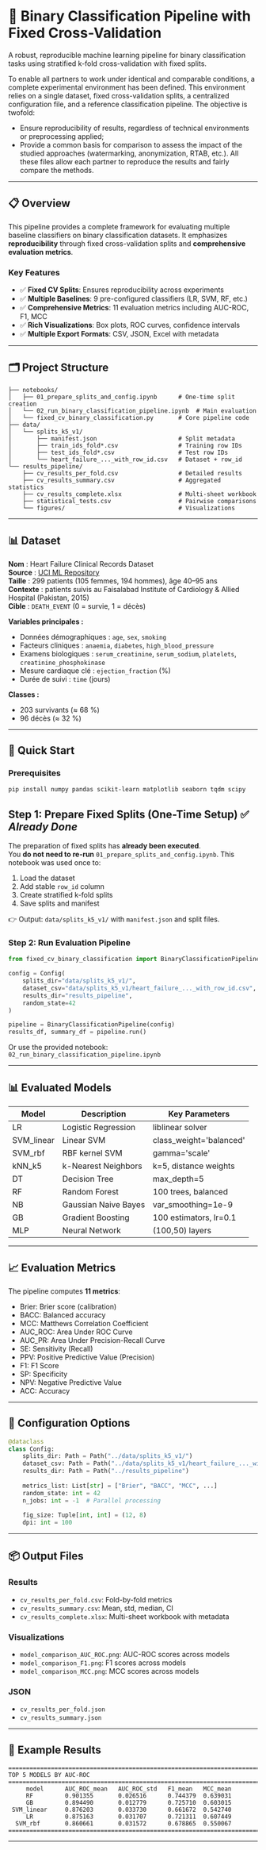 # 🧪 Binary Classification Pipeline with Fixed Cross-Validation

A robust, reproducible machine learning pipeline for binary classification tasks using stratified k-fold cross-validation with fixed splits.

To enable all partners to work under identical and comparable conditions, a complete experimental environment has been defined. This environment relies on a single dataset, fixed cross-validation splits, a centralized configuration file, and a reference classification pipeline.
The objective is twofold:
- Ensure reproducibility of results, regardless of technical environments or preprocessing applied;
- Provide a common basis for comparison to assess the impact of the studied approaches (watermarking, anonymization, RTAB, etc.).
All these files allow each partner to reproduce the results and fairly compare the methods.

---

## 📋 Overview

This pipeline provides a complete framework for evaluating multiple baseline classifiers on binary classification datasets. It emphasizes **reproducibility** through fixed cross-validation splits and **comprehensive evaluation metrics**.

### Key Features
- ✅ **Fixed CV Splits**: Ensures reproducibility across experiments  
- ✅ **Multiple Baselines**: 9 pre-configured classifiers (LR, SVM, RF, etc.)  
- ✅ **Comprehensive Metrics**: 11 evaluation metrics including AUC-ROC, F1, MCC  
- ✅ **Rich Visualizations**: Box plots, ROC curves, confidence intervals  
- ✅ **Multiple Export Formats**: CSV, JSON, Excel with metadata  

---

## 🗂️ Project Structure

```
├── notebooks/
│   ├── 01_prepare_splits_and_config.ipynb      # One-time split creation
│   └── 02_run_binary_classification_pipeline.ipynb  # Main evaluation
│   └── fixed_cv_binary_classification.py       # Core pipeline code
├── data/
│   └── splits_k5_v1/
│       ├── manifest.json                       # Split metadata
│       ├── train_ids_fold*.csv                 # Training row IDs
│       ├── test_ids_fold*.csv                  # Test row IDs
│       └── heart_failure_..._with_row_id.csv   # Dataset + row_id
└── results_pipeline/
    ├── cv_results_per_fold.csv                 # Detailed results
    ├── cv_results_summary.csv                  # Aggregated statistics
    ├── cv_results_complete.xlsx                # Multi-sheet workbook
    ├── statistical_tests.csv                   # Pairwise comparisons
    └── figures/                                # Visualizations
```

---
## 📊 Dataset

**Nom** : Heart Failure Clinical Records Dataset  
**Source** : [UCI ML Repository](https://archive.ics.uci.edu/ml/datasets/Heart+failure+clinical+records)  
**Taille** : 299 patients (105 femmes, 194 hommes), âge 40–95 ans  
**Contexte** : patients suivis au Faisalabad Institute of Cardiology & Allied Hospital (Pakistan, 2015)  
**Cible** : `DEATH_EVENT` (0 = survie, 1 = décès)  

**Variables principales :**
- Données démographiques : `age`, `sex`, `smoking`  
- Facteurs cliniques : `anaemia`, `diabetes`, `high_blood_pressure`  
- Examens biologiques : `serum_creatinine`, `serum_sodium`, `platelets`, `creatinine_phosphokinase`  
- Mesure cardiaque clé : `ejection_fraction` (%)  
- Durée de suivi : `time` (jours)  

**Classes :**
- 203 survivants (≈ 68 %)  
- 96 décès (≈ 32 %)  
---
## 🚀 Quick Start

### Prerequisites
```bash
pip install numpy pandas scikit-learn matplotlib seaborn tqdm scipy
```

## Step 1: Prepare Fixed Splits (One-Time Setup) ✅ *Already Done*  

The preparation of fixed splits has **already been executed**.  
You **do not need to re-run** `01_prepare_splits_and_config.ipynb`.
This notebook was used once to:
1. Load the dataset  
2. Add stable `row_id` column  
3. Create stratified k-fold splits  
4. Save splits and manifest  

👉 Output: `data/splits_k5_v1/` with `manifest.json` and split files.

### Step 2: Run Evaluation Pipeline
```python
from fixed_cv_binary_classification import BinaryClassificationPipeline, Config

config = Config(
    splits_dir="data/splits_k5_v1/",
    dataset_csv="data/splits_k5_v1/heart_failure_..._with_row_id.csv",
    results_dir="results_pipeline",
    random_state=42
)

pipeline = BinaryClassificationPipeline(config)
results_df, summary_df = pipeline.run()
```

Or use the provided notebook: `02_run_binary_classification_pipeline.ipynb`

---

## 📊 Evaluated Models

| Model      | Description                  | Key Parameters |
|------------|------------------------------|----------------|
| LR         | Logistic Regression          | liblinear solver |
| SVM_linear | Linear SVM                   | class_weight='balanced' |
| SVM_rbf    | RBF kernel SVM               | gamma='scale' |
| kNN_k5     | k-Nearest Neighbors          | k=5, distance weights |
| DT         | Decision Tree                | max_depth=5 |
| RF         | Random Forest                | 100 trees, balanced |
| NB         | Gaussian Naive Bayes         | var_smoothing=1e-9 |
| GB         | Gradient Boosting            | 100 estimators, lr=0.1 |
| MLP        | Neural Network               | (100,50) layers |

---

## 📈 Evaluation Metrics

The pipeline computes **11 metrics**:

- Brier: Brier score (calibration)  
- BACC: Balanced accuracy  
- MCC: Matthews Correlation Coefficient  
- AUC_ROC: Area Under ROC Curve  
- AUC_PR: Area Under Precision-Recall Curve  
- SE: Sensitivity (Recall)  
- PPV: Positive Predictive Value (Precision)  
- F1: F1 Score  
- SP: Specificity  
- NPV: Negative Predictive Value  
- ACC: Accuracy  

---

## 🔧 Configuration Options

```python
@dataclass
class Config:
    splits_dir: Path = Path("../data/splits_k5_v1/")
    dataset_csv: Path = Path("../data/splits_k5_v1/heart_failure_..._with_row_id.csv")
    results_dir: Path = Path("../results_pipeline")
    
    metrics_list: List[str] = ["Brier", "BACC", "MCC", ...]
    random_state: int = 42
    n_jobs: int = -1  # Parallel processing
    
    fig_size: Tuple[int, int] = (12, 8)
    dpi: int = 100
```

---

## 📦 Output Files

### Results
- `cv_results_per_fold.csv`: Fold-by-fold metrics  
- `cv_results_summary.csv`: Mean, std, median, CI  
- `cv_results_complete.xlsx`: Multi-sheet workbook with metadata  

### Visualizations
- `model_comparison_AUC_ROC.png`: AUC-ROC scores across models
- `model_comparison_F1.png`: F1 scores across models
- `model_comparison_MCC.png`: MCC scores across models

### JSON
- `cv_results_per_fold.json`  
- `cv_results_summary.json`  

---

## 📝 Example Results

```
================================================================================
TOP 5 MODELS BY AUC-ROC
================================================================================
     model      AUC_ROC_mean   AUC_ROC_std   F1_mean   MCC_mean
     RF         0.901355       0.026516      0.744379  0.639031
     GB         0.894490       0.012779      0.725710  0.603015
 SVM_linear     0.876203       0.033730      0.661672  0.542740
     LR         0.875163       0.031707      0.721311  0.607449
  SVM_rbf       0.860661       0.031572      0.678865  0.550067
================================================================================
```

---
